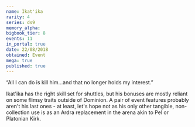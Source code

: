 ```yaml
---
name: Ikat'ika
rarity: 4
series: ds9
memory_alpha:
bigbook_tier: 8
events: 11
in_portal: true
date: 22/08/2018
obtained: Event
mega: true
published: true
---
```


“All I can do is kill him...and that no longer holds my interest.” 

Ikat'ika has the right skill set for shuttles, but his bonuses are mostly reliant on some flimsy traits outside of Dominion. A pair of event features probably aren't his last ones - at least, let's hope not as his only other tangible, non-collection use is as an Ardra replacement in the arena akin to Pel or Platonian Kirk.
